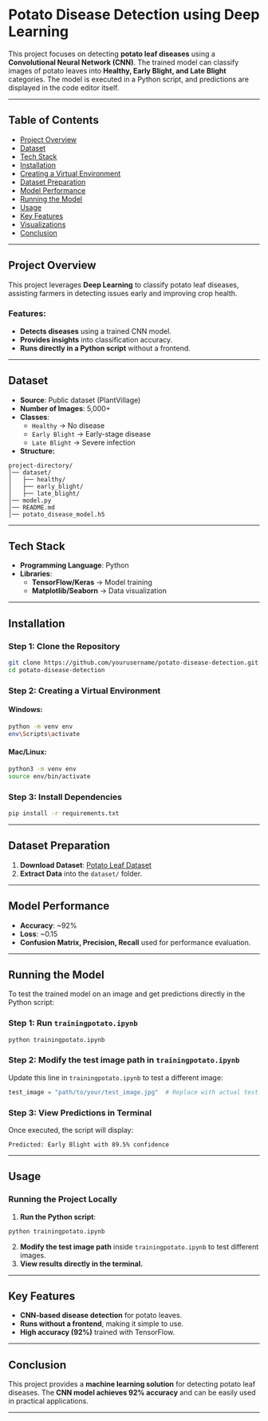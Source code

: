 # Potato Disease Detection using Deep Learning

This project focuses on detecting **potato leaf diseases** using a **Convolutional Neural Network (CNN)**. The trained model can classify images of potato leaves into **Healthy, Early Blight, and Late Blight** categories. The model is executed in a Python script, and predictions are displayed in the code editor itself.

---

## Table of Contents
- [Project Overview](#project-overview)
- [Dataset](#dataset)
- [Tech Stack](#tech-stack)
- [Installation](#installation)
- [Creating a Virtual Environment](#creating-a-virtual-environment)
- [Dataset Preparation](#dataset-preparation)
- [Model Performance](#model-performance)
- [Running the Model](#running-the-model)
- [Usage](#usage)
- [Key Features](#key-features)
- [Visualizations](#visualizations)
- [Conclusion](#conclusion)

---

## Project Overview
This project leverages **Deep Learning** to classify potato leaf diseases, assisting farmers in detecting issues early and improving crop health.

### Features:
- **Detects diseases** using a trained CNN model.
- **Provides insights** into classification accuracy.
- **Runs directly in a Python script** without a frontend.

---

## Dataset
- **Source**: Public dataset (PlantVillage)
- **Number of Images**: 5,000+
- **Classes**:
  - `Healthy` → No disease
  - `Early Blight` → Early-stage disease
  - `Late Blight` → Severe infection
- **Structure:**
```
project-directory/
│── dataset/
│   ├── healthy/
│   ├── early_blight/
│   ├── late_blight/
│── model.py
│── README.md
│── potato_disease_model.h5
```

---

## Tech Stack
- **Programming Language**: Python
- **Libraries**:
  - **TensorFlow/Keras** → Model training
  - **Matplotlib/Seaborn** → Data visualization

---

## Installation

### Step 1: Clone the Repository
```bash
git clone https://github.com/yourusername/potato-disease-detection.git
cd potato-disease-detection
```

### Step 2: Creating a Virtual Environment
#### Windows:
```bash
python -m venv env
env\Scripts\activate
```
#### Mac/Linux:
```bash
python3 -m venv env
source env/bin/activate
```

### Step 3: Install Dependencies
```bash
pip install -r requirements.txt
```

---

## Dataset Preparation
1. **Download Dataset**: [Potato Leaf Dataset](https://drive.google.com/drive/folders/1tsHzhE6b3byruZ5mv75J-i-Nbb2DK3bT)
2. **Extract Data** into the `dataset/` folder.

---

## Model Performance
- **Accuracy**: ~92%
- **Loss**: ~0.15
- **Confusion Matrix, Precision, Recall** used for performance evaluation.

---

## Running the Model
To test the trained model on an image and get predictions directly in the Python script:

### Step 1: Run `trainingpotato.ipynb`
```bash
python trainingpotato.ipynb
```

### Step 2: Modify the test image path in `trainingpotato.ipynb`
Update this line in `trainingpotato.ipynb` to test a different image:
```python
test_image = "path/to/your/test_image.jpg"  # Replace with actual test image path
```

### Step 3: View Predictions in Terminal
Once executed, the script will display:
```
Predicted: Early Blight with 89.5% confidence
```

---

## Usage

### Running the Project Locally
1. **Run the Python script**:
```bash
python trainingpotato.ipynb
```
2. **Modify the test image path** inside `trainingpotato.ipynb` to test different images.
3. **View results directly in the terminal.**

---

## Key Features
- **CNN-based disease detection** for potato leaves.
- **Runs without a frontend**, making it simple to use.
- **High accuracy (92%)** trained with TensorFlow.


---

## Conclusion
This project provides a **machine learning solution** for detecting potato leaf diseases. The **CNN model achieves 92% accuracy** and can be easily used in practical applications.

---
